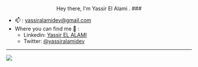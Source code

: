 <p align="center">Hey there, I'm Yassir El Alami .</h1>
###

<br>

* 📫 : yassiralamidev@gmail.com
* Where you can find me 👀 :
  * Linkedin: [Yassir EL ALAMI](https://www.linkedin.com/in/yassir-elalami/)
  * Twitter: [@yassiralamidev](https://twitter.com/yassiralamidev)

    
---
[![](https://visitcount.itsvg.in/api?id=yassiralamidev&icon=5&color=1)](https://visitcount.itsvg.in)
